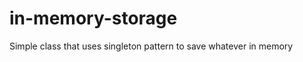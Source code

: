 in-memory-storage
=================

Simple class that uses singleton pattern to save whatever in memory
